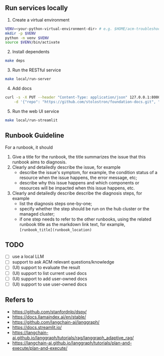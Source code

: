 ## Run services locally

1. Create a virtual environment

```sh
VENV=<your-python-virtual-environment-dir> # e.g. $HOME/acm-troubleshooter/.venv
mkdir -p $VENV
python -m venv $VENV
source $VENV/bin/activate
```

2. Install dependents

```sh
make deps
```

3. Run the RESTful service

```sh
make local/run-server
```

4. Add docs

```sh
curl -s -X PUT --header "Content-Type: application/json" 127.0.0.1:8000/runbooksets \
    -d '{"repo": "https://github.com/stolostron/foundation-docs.git", "branch": "main"}'
```

5. Run the web UI service

```sh
make local/run-streamlit
```

## Runbook Guideline

For a runbook, it should

1. Give a title for the runbook, the title summarizes the issue that this runbook aims to diagnosis.
2. Clearly and detailedly describe the issue, for example
    - describe the issue's symptom, for example, the condition status of a resource when the issue happens, the error message, etc;
    - describe why this issue happens and which components or resources will be impacted when this issue happens, etc.
3. Clearly and detailedly describe describe the diagnosis steps, for example
    - list the diagnosis steps one-by-one;
    - specify whether the step should be run on the hub cluster or the managed cluster;
    - if one step needs to refer to the other runbooks, using the related runbook title as the markdown link text, for example, `[runbook_title](runbook_location)`

## TODO
- [ ] use a local LLM
- [ ] support to ask ACM relevant questions/knowledge
- [ ] (UI) support to evaluate the result
- [ ] (UI) support to list current used docs
- [ ] (UI) support to add user-owned docs
- [ ] (UI) support to use user-owned docs

## Refers to
- https://github.com/stanfordnlp/dspy/
- https://docs.llamaindex.ai/en/stable/
- https://github.com/langchain-ai/langgraph/
- https://docs.streamlit.io/
- https://langchain-ai.github.io/langgraph/tutorials/rag/langgraph_adaptive_rag/
- https://langchain-ai.github.io/langgraph/tutorials/plan-and-execute/plan-and-execute/
